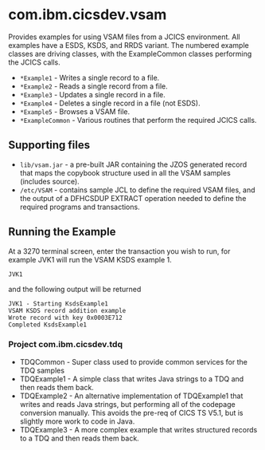 com.ibm.cicsdev.vsam
===

Provides examples for using VSAM files from a JCICS environment.
All examples have a ESDS, KSDS, and RRDS variant.
The numbered example classes are driving classes, with the ExampleCommon classes performing the JCICS calls.

* `*Example1` - Writes a single record to a file.
* `*Example2` - Reads a single record from a file.
* `*Example3` - Updates a single record in a file.
* `*Example4` - Deletes a single record in a file (not ESDS).
* `*Example5` - Browses a VSAM file.
* `*ExampleCommon` - Various routines that perform the required JCICS calls.

## Supporting files

* `lib/vsam.jar` - a pre-built JAR containing the JZOS generated record that maps the copybook structure used in all the VSAM samples (includes source). 
* `/etc/VSAM` - contains sample JCL to define the required VSAM files, and the output of a DFHCSDUP EXTRACT operation needed to define the required programs and transactions.
    

## Running the Example

At a 3270 terminal screen, enter the transaction you wish to run, for example JVK1 will run the VSAM KSDS example 1. 

    JVK1

and the following output will be returned 

    JVK1 - Starting KsdsExample1      
    VSAM KSDS record addition example 
    Wrote record with key 0x0003E712  
    Completed KsdsExample1            

    
    

### Project com.ibm.cicsdev.tdq

* TDQCommon - Super class used to provide common services for the TDQ samples 
* TDQExample1 - A simple class that writes Java strings to a TDQ and then reads them back.
* TDQExample2 - An alternative implementation of TDQExample1 that writes and reads Java strings, but
performing all of the codepage conversion manually. This avoids the pre-req of CICS TS V5.1, but is slightly more work to code in Java.
* TDQExample3 - A more complex example that writes structured records to a TDQ and then reads them back.
